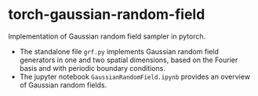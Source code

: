 # torch-gaussian-random-field

Implementation of Gaussian random field sampler in pytorch.

* The standalone file `grf.py` implements Gaussian random field generators in one and two spatial dimensions, based on the Fourier basis and with periodic boundary conditions.
* The jupyter notebook `GaussianRandomField.ipynb` provides an overview of Gaussian random fields.
